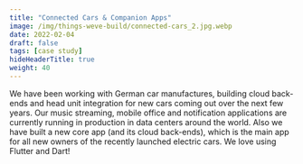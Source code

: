 ```yaml
---
title: "Connected Cars & Companion Apps"
image: /img/things-weve-build/connected-cars_2.jpg.webp
date: 2022-02-04
draft: false
tags: [case study]
hideHeaderTitle: true
weight: 40
---
```


We have been working with German car manufactures, building cloud back-ends and head unit integration for new cars coming out over the next few years. Our music streaming, mobile office and notification applications are currently running in production in data centers around the world. Also we have built a new core app (and its cloud back-ends), which is the main app for all new owners of the recently launched electric cars. We love using Flutter and Dart!